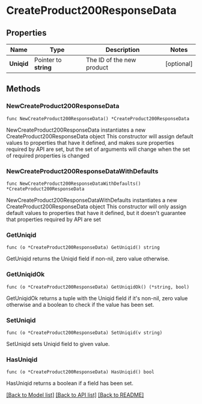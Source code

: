 # CreateProduct200ResponseData

## Properties

Name | Type | Description | Notes
------------ | ------------- | ------------- | -------------
**Uniqid** | Pointer to **string** | The ID of the new product | [optional] 

## Methods

### NewCreateProduct200ResponseData

`func NewCreateProduct200ResponseData() *CreateProduct200ResponseData`

NewCreateProduct200ResponseData instantiates a new CreateProduct200ResponseData object
This constructor will assign default values to properties that have it defined,
and makes sure properties required by API are set, but the set of arguments
will change when the set of required properties is changed

### NewCreateProduct200ResponseDataWithDefaults

`func NewCreateProduct200ResponseDataWithDefaults() *CreateProduct200ResponseData`

NewCreateProduct200ResponseDataWithDefaults instantiates a new CreateProduct200ResponseData object
This constructor will only assign default values to properties that have it defined,
but it doesn't guarantee that properties required by API are set

### GetUniqid

`func (o *CreateProduct200ResponseData) GetUniqid() string`

GetUniqid returns the Uniqid field if non-nil, zero value otherwise.

### GetUniqidOk

`func (o *CreateProduct200ResponseData) GetUniqidOk() (*string, bool)`

GetUniqidOk returns a tuple with the Uniqid field if it's non-nil, zero value otherwise
and a boolean to check if the value has been set.

### SetUniqid

`func (o *CreateProduct200ResponseData) SetUniqid(v string)`

SetUniqid sets Uniqid field to given value.

### HasUniqid

`func (o *CreateProduct200ResponseData) HasUniqid() bool`

HasUniqid returns a boolean if a field has been set.


[[Back to Model list]](../README.md#documentation-for-models) [[Back to API list]](../README.md#documentation-for-api-endpoints) [[Back to README]](../README.md)


